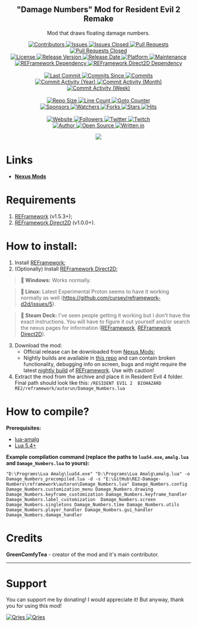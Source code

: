 <p align="center">
	<h2 align="center"><b>"Damage Numbers" Mod for Resident Evil 2 Remake</b></h2>
	<p align="center">Mod that draws floating damage numbers.</p>
</p>

<p align="center">
	<a href="https://github.com/greencomfytea/RE2-Damage-Numbers/graphs/contributors">
		<img alt="Contributors" src="https://custom-icon-badges.demolab.com/github/contributors/greencomfytea/RE2-Damage-Numbers?logo=person-add" />
	</a>
	<a href="https://github.com/greencomfytea/RE2-Damage-Numbers/issues">
		<img alt="Issues" src="https://custom-icon-badges.demolab.com/github/issues/greencomfytea/RE2-Damage-Numbers?logo=issue-opened" />
	</a>
	<a href="https://github.com/greencomfytea/RE2-Damage-Numbers/issues">
		<img alt="Issues Closed" src="https://custom-icon-badges.demolab.com/github/issues-closed/greencomfytea/RE2-Damage-Numbers?logo=issue-closed" />
	</a>
	<a href="https://github.com/greencomfytea/RE2-Damage-Numbers/pulls">
		<img alt="Pull Requests" src="https://custom-icon-badges.demolab.com/github/issues-pr/greencomfytea/RE2-Damage-Numbers?logo=git-pull-request" />
	</a>
	<a href="https://github.com/greencomfytea/RE2-Damage-Numbers/pulls">
		<img alt="Pull Requests Closed" src="https://custom-icon-badges.demolab.com/github/issues-pr-closed/greencomfytea/RE2-Damage-Numbers?logo=git-pull-request-closed" />
	</a>
	<br>
	<a href="https://github.com/greencomfytea/RE2-Damage-Numbers/blob/main/LICENSE">
		<img alt="License" src="https://custom-icon-badges.demolab.com/github/license/greencomfytea/RE2-Damage-Numbers?logo=law" />
	</a>
	<a href="https://github.com/greencomfytea/RE2-Damage-Numbers/releases">
		<img alt="Release Version" src="https://custom-icon-badges.demolab.com/github/v/release/greencomfytea/RE2-Damage-Numbers?logo=tag" />
	</a>
	<a href="https://github.com/greencomfytea/RE2-Damage-Numbers/releases">
		<img alt="Release Date" src="https://custom-icon-badges.demolab.com/github/release-date/greencomfytea/RE2-Damage-Numbers?logo=clock" />
	</a>
	<a href="">
		<img alt="Platform" src="https://custom-icon-badges.demolab.com/badge/platform-win%20%7C%20linux%20%7C%20steam%20deck-blue?logo=device-desktop" />
	</a>
	<a href="">
		<img alt="Maintenance" src="https://custom-icon-badges.demolab.com/maintenance/yes/2023?logo=tools" />
	</a>
	<br>
	<a href="https://nexusmods.com/residentevil22019/mods/1097">
		<img alt="REFramework Dependency" src="https://custom-icon-badges.demolab.com/badge/dependency-REFramework%20v1.5.3%2B-green?logo=package-dependencies" />
	</a>
   	<a href="https://nexusmods.com/residentevil22019/mods/1475">
		<img alt="REFramework Direct2D Dependency" src="https://custom-icon-badges.demolab.com/badge/dependency-REFramework%20Direct2D%20v1.0.0%2B-yellow?logo=package-dependencies" />
	</a>
	<br>
	<br>
	<a href="https://github.com/greencomfytea/RE2-Damage-Numbers/commits/main">
		<img alt="Last Commit" src="https://custom-icon-badges.demolab.com/github/last-commit/greencomfytea/RE2-Damage-Numbers?logo=git-commit" />
	</a>
	<a href="https://github.com/greencomfytea/RE2-Damage-Numbers/commits/main">
		<img alt="Commits Since" src="https://custom-icon-badges.demolab.com/github/commits-since/greencomfytea/RE2-Damage-Numbers/latest?logo=git-commit" />
	</a>
	<a href="https://github.com/greencomfytea/RE2-Damage-Numbers/commits/main">
		<img alt="Commits" src="https://custom-icon-badges.demolab.com/github/commit-activity/t/greencomfytea/RE2-Damage-Numbers?logo=git-commit" />
	</a>
	<br>
	<a href="https://github.com/greencomfytea/RE2-Damage-Numbers/graphs/commit-activity">
		<img alt="Commit Activity (Year)" src="https://custom-icon-badges.demolab.com/github/commit-activity/y/greencomfytea/RE2-Damage-Numbers?logo=pulse" />
	</a>
	<a href="https://github.com/greencomfytea/RE2-Damage-Numbers/graphs/commit-activity">
		<img alt="Commit Activity (Month)" src="https://custom-icon-badges.demolab.com/github/commit-activity/m/greencomfytea/RE2-Damage-Numbers?logo=pulse" />
	</a>
	<a href="https://github.com/greencomfytea/RE2-Damage-Numbers/graphs/commit-activity">
		<img alt="Commit Activity (Week)" src="https://custom-icon-badges.demolab.com/github/commit-activity/w/greencomfytea/RE2-Damage-Numbers?logo=pulse" />
	</a>
	<br>
	<br>
	<a href="">
		<img alt="Repo Size" src="https://custom-icon-badges.demolab.com/github/repo-size/greencomfytea/RE2-Damage-Numbers?logo=database" />
	</a>
	<a href="">
		<img alt="Line Count" src="https://sloc.xyz/github/greencomfytea/RE2-Damage-Numbers" />
	</a>
	<a href="">
		<img alt="Goto Counter" src="https://custom-icon-badges.demolab.com/github/search/greencomfytea/RE2-Damage-Numbers/goto?logo=git-compare" />
	</a>
	<br>
	<a href="https://github.com/sponsors/greencomfytea">
		<img alt="Sponsors" src="https://custom-icon-badges.demolab.com/github/sponsors/greencomfytea?logo=heart" />
	</a>
	<a href="https://github.com/GreenComfyTea/RE2-Damage-Numbers/watchers">
		<img alt="Watchers" src="https://custom-icon-badges.demolab.com/github/watchers/greencomfytea/RE2-Damage-Numbers?logo=eye" />
	</a>
	<a href="https://github.com/greencomfytea/RE2-Damage-Numbers/forks">
		<img alt="Forks" src="https://custom-icon-badges.demolab.com/github/forks/greencomfytea/RE2-Damage-Numbers?logo=repo-forked" />
	</a>
	<a href="https://github.com/greencomfytea/RE2-Damage-Numbers/stargazers">
		<img alt="Stars" src="https://custom-icon-badges.demolab.com/github/stars/greencomfytea/RE2-Damage-Numbers?logo=star" />
	</a>
	<a href="https://github.com/greencomfytea/RE2-Damage-Numbers/graphs/traffic">
		<img alt="Hits" src="https://custom-icon-badges.demolab.com/endpoint?url=https://hits.dwyl.com/greencomfytea/RE2-Damage-Numbers.json?color=blue&logo=eye" />
	</a>
	<br>
	<br>
	<a href="https://www.nexusmods.com/residentevil42023/mods/757">
		<img alt="Website" src="https://custom-icon-badges.demolab.com/website?down_color=red&down_message=down&up_color=brightgreen&up_message=up&logo=link&url=https://www.nexusmods.com/residentevil42023/mods/757" />
	</a>
	<a href="https://github.com/greencomfytea?tab=followers">
		<img alt="Followers" src="https://custom-icon-badges.demolab.com/github/followers/greencomfytea?logo=people" />
	</a>
	<a href="https://twitter.com/greencomfytea">
		<img alt="Twitter" src="https://img.shields.io/twitter/follow/greencomfytea?logo=twitter" />
	</a>
	<a href="https://twitch.tv/greencomfytea">
		<img alt="Twitch" src="https://img.shields.io/twitch/status/greencomfytea?logo=twitch" />
	</a>
	<br>
	<a href="https://github.com/greencomfytea">
		<img alt="Author" src="https://custom-icon-badges.demolab.com/badge/author-GreenComfyTea-green?logo=person" />
	</a>
	<a href="https://github.com/topics/open-source">
		<img alt="Open Source" src="https://img.shields.io/badge/open%20source-%20yes-brightgreen?logo=openvpn" />
	</a>
	<a href="https://cursey.github.io/reframework-book/index.html#lua-scripting">
		<img alt="Written in" src="https://custom-icon-badges.demolab.com/badge/written in-lua-000080?logo=terminal" />
	</a>
</p>

<p align="center">
	<a>
		<img align="center" src="https://user-images.githubusercontent.com/30152047/233308742-36664886-d310-4c1c-a0de-c4821dc6be5d.png" />
	</a>
</p>

# Links
* **[Nexus Mods](https://www.nexusmods.com/residentevil42023/mods/757)**

# Requirements
1. [REFramework](https://nexusmods.com/residentevil22019/mods/1097) (v1.5.3+);
2. [REFramework Direct2D](https://nexusmods.com/residentevil22019/mods/1475) (v1.0.0+).

# How to install:
1. Install [REFramework](https://www.nexusmods.com/residentevil42023/mods/12);
2. (Optionally) Install [REFramework Direct2D](https://nexusmods.com/residentevil22019/mods/1475);
>**:pushpin: Windows:** Works normally.

>**:pushpin: Linux:** Latest Experimental Proton seems to have it working normally as well (https://github.com/cursey/reframework-d2d/issues/5).

>**:pushpin: Steam Deck:** I've seen people getting it working but I don't have the exact instructions. You will have to figure it out yourself and/or search the nexus pages for information ([REFramework](https://www.nexusmods.com/monsterhunterrise/mods/26?tab=description), [REFramework Direct2D](https://www.nexusmods.com/monsterhunterrise/mods/134)).

3. Download the mod:
    * Official release can be downloaded from [Nexus Mods](https://www.nexusmods.com/residentevil42023/mods/84);
    * Nightly builds are available in [this repo](https://github.com/GreenComfyTea/RE2-Health-Bars) and can contain broken functionality, debugging info on screen, bugs and might require the latest [nightly build](https://github.com/praydog/REFramework-nightly/releases) of [REFramework](https://www.nexusmods.com/residentevil42023/mods/12). Use with caution!
4. Extract the mod from the archive and place it in Resident Evil 4 folder. Final path should look like this: `/RESIDENT EVIL 2  BIOHAZARD RE2/reframework/autorun/Damage_Numbers.lua`

# How to compile?
**Prerequisites:**
+ [lua-amalg](https://github.com/siffiejoe/lua-amalg)    
+ [Lua 5.4+](https://www.lua.org/)  

**Example compilation command (replace the paths to `lua54.exe`, `amalg.lua` and `Damage_Numbers.lua` to yours):**

`"D:\Programs\Lua Amalg\lua54.exe" "D:\Programs\Lua Amalg\amalg.lua" -o Damage_Numbers_precompiled.lua -d -s "E:\GitHub\RE2-Damage-Numbers\reframework\autorun\Damage_Numbers.lua" Damage_Numbers.config Damage_Numbers.customization_menu Damage_Numbers.drawing Damage_Numbers.keyframe_customization Damage_Numbers.keyframe_handler Damage_Numbers.label_customization  Damage_Numbers.screen Damage_Numbers.singletons Damage_Numbers.time Damage_Numbers.utils Damage_Numbers.player_handler Damage_Numbers.gui_handler Damage_Numbers.damage_handler`

# Credits
**GreenComfyTea** - creator of the mod and it's main contributor.
  
***
# Support

You can support me by donating! I would appreciate it! But anyway, thank you for using this mod!

 <a href="https://streamelements.com/greencomfytea/tip">
  <img alt="Qries" src="https://panels.twitch.tv/panel-48897356-image-c6155d48-b689-4240-875c-f3141355cb56">
</a>
<a href="https://ko-fi.com/greencomfytea">
  <img alt="Qries" src="https://panels.twitch.tv/panel-48897356-image-c2fcf835-87e4-408e-81e8-790789c7acbc">
</a>
